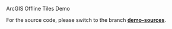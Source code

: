 ArcGIS Offline Tiles Demo

For the source code, please switch to the branch **[demo-sources](https://github.com/besLisbeth/arcgis-offline-tiles/tree/demo-sources)**.